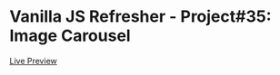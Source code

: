 # Vanilla JS Refresher - Project#35: Image Carousel
[Live Preview](https://valyndsilva.github.io/vanillajs-image-carousel/)
